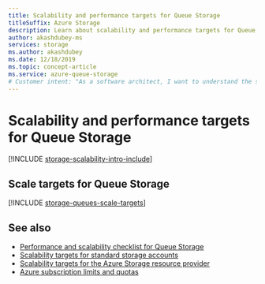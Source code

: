 ```yaml
---
title: Scalability and performance targets for Queue Storage
titleSuffix: Azure Storage
description: Learn about scalability and performance targets for Queue Storage.
author: akashdubey-ms
services: storage
ms.author: akashdubey
ms.date: 12/18/2019
ms.topic: concept-article
ms.service: azure-queue-storage
# Customer intent: "As a software architect, I want to understand the scalability and performance targets for Queue Storage, so that I can design applications that effectively manage data and optimize resource usage."
---
```


# Scalability and performance targets for Queue Storage

[!INCLUDE [storage-scalability-intro-include](../../../includes/storage-scalability-intro-include.md)]

## Scale targets for Queue Storage

[!INCLUDE [storage-queues-scale-targets](../../../includes/storage-queues-scale-targets.md)]

## See also

- [Performance and scalability checklist for Queue Storage](storage-performance-checklist.md)
- [Scalability targets for standard storage accounts](../common/scalability-targets-standard-account.md)
- [Scalability targets for the Azure Storage resource provider](../common/scalability-targets-resource-provider.md)
- [Azure subscription limits and quotas](../../azure-resource-manager/management/azure-subscription-service-limits.md)

